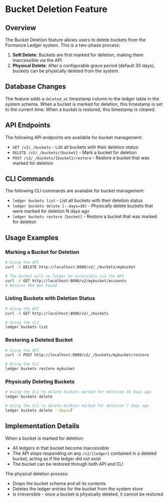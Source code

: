 # Bucket Deletion Feature

## Overview

The Bucket Deletion feature allows users to delete buckets from the Formance Ledger system. This is a two-phase process:

1. **Soft Delete**: Buckets are first marked for deletion, making them inaccessible via the API.
2. **Physical Delete**: After a configurable grace period (default 30 days), buckets can be physically deleted from the system.

## Database Changes

The feature adds a `deleted_at` timestamp column to the ledger table in the system schema. When a bucket is marked for deletion, this timestamp is set to the current time. When a bucket is restored, this timestamp is cleared.

## API Endpoints

The following API endpoints are available for bucket management:

- `GET /v2/_/buckets` - List all buckets with their deletion status
- `DELETE /v2/_/buckets/{bucket}` - Mark a bucket for deletion
- `POST /v2/_/buckets/{bucket}/restore` - Restore a bucket that was marked for deletion

## CLI Commands

The following CLI commands are available for bucket management:

- `ledger buckets list` - List all buckets with their deletion status
- `ledger buckets delete [--days=30]` - Physically delete buckets that were marked for deletion N days ago
- `ledger buckets restore [bucket]` - Restore a bucket that was marked for deletion

## Usage Examples

### Marking a Bucket for Deletion

```bash
# Using the API
curl -X DELETE http://localhost:8080/v2/_/buckets/mybucket

# The bucket will no longer be accessible via the API
curl -X GET http://localhost:8080/v2/mybucket/accounts
# Returns 404 Not Found
```

### Listing Buckets with Deletion Status

```bash
# Using the API
curl -X GET http://localhost:8080/v2/_/buckets

# Using the CLI
ledger buckets list
```

### Restoring a Deleted Bucket

```bash
# Using the API
curl -X POST http://localhost:8080/v2/_/buckets/mybucket/restore

# Using the CLI
ledger buckets restore mybucket
```

### Physically Deleting Buckets

```bash
# Using the CLI to delete buckets marked for deletion 30 days ago
ledger buckets delete

# Using the CLI to delete buckets marked for deletion 7 days ago
ledger buckets delete --days=7
```

## Implementation Details

When a bucket is marked for deletion:
- All ledgers in that bucket become inaccessible
- The API stops responding on any `/v2/{ledger}` contained in a deleted bucket, acting as if the ledger did not exist
- The bucket can be restored through both API and CLI

The physical deletion process:
- Drops the bucket schema and all its contents
- Deletes the ledger entries for the bucket from the system store
- Is irreversible - once a bucket is physically deleted, it cannot be restored
